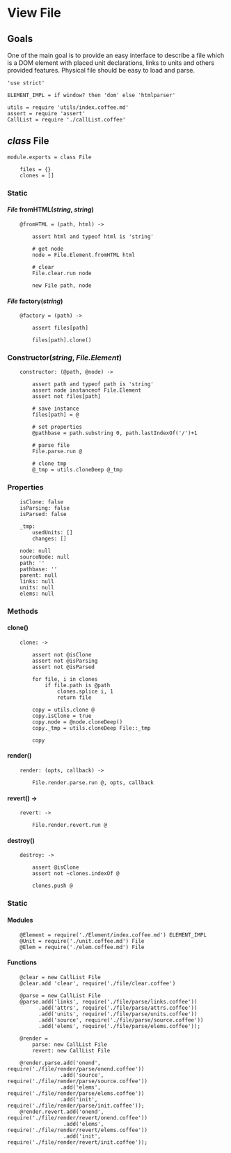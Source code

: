 View File
=========

Goals
-----

One of the main goal is to provide an easy interface to describe a file which is
a DOM element with placed unit declarations, links to units and others provided
features. Physical file should be easy to load and parse.

	'use strict'

	ELEMENT_IMPL = if window? then 'dom' else 'htmlparser'

	utils = require 'utils/index.coffee.md'
	assert = require 'assert'
	CallList = require './callList.coffee'

*class* File
------------

	module.exports = class File

		files = {}
		clones = []

### Static

#### *File* fromHTML(*string*, *string*)

		@fromHTML = (path, html) ->

			assert html and typeof html is 'string'

			# get node
			node = File.Element.fromHTML html

			# clear
			File.clear.run node

			new File path, node

#### *File* factory(*string*)

		@factory = (path) ->

			assert files[path]

			files[path].clone()

### Constructor(*string*, *File.Element*)

		constructor: (@path, @node) ->

			assert path and typeof path is 'string'
			assert node instanceof File.Element
			assert not files[path]

			# save instance
			files[path] = @

			# set properties
			@pathbase = path.substring 0, path.lastIndexOf('/')+1

			# parse file
			File.parse.run @

			# clone tmp
			@_tmp = utils.cloneDeep @_tmp

### Properties

		isClone: false
		isParsing: false
		isParsed: false

		_tmp:
			usedUnits: []
			changes: []

		node: null
		sourceNode: null
		path: ''
		pathbase: ''
		parent: null
		links: null
		units: null
		elems: null

### Methods

#### clone()

		clone: ->

			assert not @isClone
			assert not @isParsing
			assert not @isParsed

			for file, i in clones
				if file.path is @path
					clones.splice i, 1
					return file

			copy = utils.clone @
			copy.isClone = true
			copy.node = @node.cloneDeep()
			copy._tmp = utils.cloneDeep File::_tmp

			copy

#### render()

		render: (opts, callback) ->

			File.render.parse.run @, opts, callback

#### revert() ->

		revert: ->

			File.render.revert.run @

#### destroy()

		destroy: ->

			assert @isClone
			assert not ~clones.indexOf @

			clones.push @

### Static

#### Modules

		@Element = require('./Element/index.coffee.md') ELEMENT_IMPL
		@Unit = require('./unit.coffee.md') File
		@Elem = require('./elem.coffee.md') File

#### Functions

		@clear = new CallList File
		@clear.add 'clear', require('./file/clear.coffee')

		@parse = new CallList File
		@parse.add('links', require('./file/parse/links.coffee'))
		      .add('attrs', require('./file/parse/attrs.coffee'))
		      .add('units', require('./file/parse/units.coffee'))
		      .add('source', require('./file/parse/source.coffee'))
		      .add('elems', require('./file/parse/elems.coffee'));

		@render =
			parse: new CallList File
			revert: new CallList File

		@render.parse.add('onend', require('./file/render/parse/onend.coffee'))
		             .add('source', require('./file/render/parse/source.coffee'))
		             .add('elems', require('./file/render/parse/elems.coffee'))
		             .add('init', require('./file/render/parse/init.coffee'));
		@render.revert.add('onend', require('./file/render/revert/onend.coffee'))
		              .add('elems', require('./file/render/revert/elems.coffee'))
		              .add('init', require('./file/render/revert/init.coffee'));
